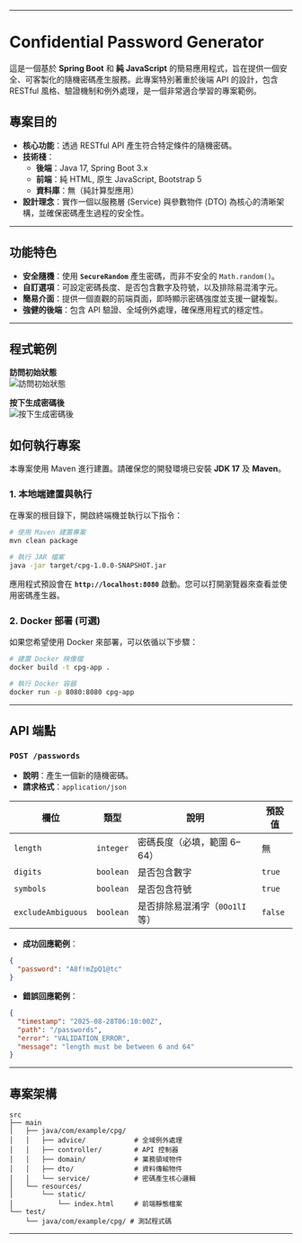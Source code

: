 

-----

# Confidential Password Generator

這是一個基於 **Spring Boot** 和 **純 JavaScript** 的簡易應用程式，旨在提供一個安全、可客製化的隨機密碼產生服務。此專案特別著重於後端 API 的設計，包含 RESTful 風格、驗證機制和例外處理，是一個非常適合學習的專案範例。

## 專案目的

* **核心功能**：透過 RESTful API 產生符合特定條件的隨機密碼。
* **技術棧**：
    * **後端**：Java 17, Spring Boot 3.x
    * **前端**：純 HTML, 原生 JavaScript, Bootstrap 5
    * **資料庫**：無（純計算型應用）
* **設計理念**：實作一個以服務層 (Service) 與參數物件 (DTO) 為核心的清晰架構，並確保密碼產生過程的安全性。

-----

## 功能特色

* **安全隨機**：使用 **`SecureRandom`** 產生密碼，而非不安全的 `Math.random()`。
* **自訂選項**：可設定密碼長度、是否包含數字及符號，以及排除易混淆字元。
* **簡易介面**：提供一個直觀的前端頁面，即時顯示密碼強度並支援一鍵複製。
* **強健的後端**：包含 API 驗證、全域例外處理，確保應用程式的穩定性。

-----

## 程式範例

**訪問初始狀態**  
![訪問初始狀態](https://imgur.com/tcErNgp.png)

**按下生成密碼後**  
![按下生成密碼後](https://imgur.com/0PBjHPo.png)


## 如何執行專案

本專案使用 Maven 進行建置。請確保您的開發環境已安裝 **JDK 17** 及 **Maven**。

### 1\. 本地端建置與執行

在專案的根目錄下，開啟終端機並執行以下指令：

```sh
# 使用 Maven 建置專案
mvn clean package

# 執行 JAR 檔案
java -jar target/cpg-1.0.0-SNAPSHOT.jar
```

應用程式預設會在 **`http://localhost:8080`** 啟動。您可以打開瀏覽器來查看並使用密碼產生器。

### 2\. Docker 部署 (可選)

如果您希望使用 Docker 來部署，可以依循以下步驟：

```sh
# 建置 Docker 映像檔
docker build -t cpg-app .

# 執行 Docker 容器
docker run -p 8080:8080 cpg-app
```

-----

## API 端點

### `POST /passwords`

* **說明**：產生一個新的隨機密碼。
* **請求格式**：`application/json`

| 欄位              | 類型    | 說明                          | 預設值 |
| ----------------- | ------- | ----------------------------- | ------ |
| `length`          | `integer` | 密碼長度（必填，範圍 6–64）   | 無     |
| `digits`          | `boolean` | 是否包含數字                  | `true` |
| `symbols`         | `boolean` | 是否包含符號                  | `true` |
| `excludeAmbiguous`| `boolean` | 是否排除易混淆字（`0Oo1lI` 等）| `false`|

* **成功回應範例**：

<!-- end list -->

```json
{
  "password": "A8f!mZpQ1@tc"
}
```

* **錯誤回應範例**：

<!-- end list -->

```json
{
  "timestamp": "2025-08-28T06:10:00Z",
  "path": "/passwords",
  "error": "VALIDATION_ERROR",
  "message": "length must be between 6 and 64"
}
```

-----

## 專案架構

```
src
├── main
│   ├── java/com/example/cpg/
│   │   ├── advice/            # 全域例外處理
│   │   ├── controller/        # API 控制器
│   │   ├── domain/            # 業務領域物件
│   │   ├── dto/               # 資料傳輸物件
│   │   └── service/           # 密碼產生核心邏輯
│   └── resources/
│       └── static/
│           └── index.html     # 前端靜態檔案
└── test/
    └── java/com/example/cpg/ # 測試程式碼
```

-----


